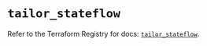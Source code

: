 # `tailor_stateflow`

Refer to the Terraform Registry for docs: [`tailor_stateflow`](https://registry.terraform.io/providers/tailor-platform/tailor/0.0.25/docs/resources/stateflow).
